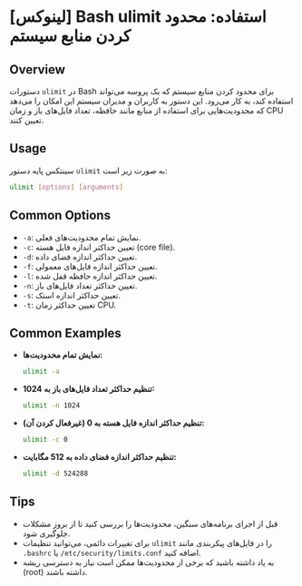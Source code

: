 # [لینوکس] Bash ulimit استفاده: محدود کردن منابع سیستم

## Overview
دستورات `ulimit` در Bash برای محدود کردن منابع سیستم که یک پروسه می‌تواند استفاده کند، به کار می‌رود. این دستور به کاربران و مدیران سیستم این امکان را می‌دهد که محدودیت‌هایی برای استفاده از منابع مانند حافظه، تعداد فایل‌های باز و زمان CPU تعیین کنند.

## Usage
سینتکس پایه دستور `ulimit` به صورت زیر است:

```bash
ulimit [options] [arguments]
```

## Common Options
- `-a`: نمایش تمام محدودیت‌های فعلی.
- `-c`: تعیین حداکثر اندازه فایل هسته (core file).
- `-d`: تعیین حداکثر اندازه فضای داده.
- `-f`: تعیین حداکثر اندازه فایل‌های معمولی.
- `-l`: تعیین حداکثر اندازه حافظه قفل شده.
- `-n`: تعیین حداکثر تعداد فایل‌های باز.
- `-s`: تعیین حداکثر اندازه استک.
- `-t`: تعیین حداکثر زمان CPU.

## Common Examples
- **نمایش تمام محدودیت‌ها:**
  ```bash
  ulimit -a
  ```

- **تنظیم حداکثر تعداد فایل‌های باز به 1024:**
  ```bash
  ulimit -n 1024
  ```

- **تنظیم حداکثر اندازه فایل هسته به 0 (غیرفعال کردن آن):**
  ```bash
  ulimit -c 0
  ```

- **تنظیم حداکثر اندازه فضای داده به 512 مگابایت:**
  ```bash
  ulimit -d 524288
  ```

## Tips
- قبل از اجرای برنامه‌های سنگین، محدودیت‌ها را بررسی کنید تا از بروز مشکلات جلوگیری شود.
- برای تغییرات دائمی، می‌توانید تنظیمات `ulimit` را در فایل‌های پیکربندی مانند `.bashrc` یا `/etc/security/limits.conf` اضافه کنید.
- به یاد داشته باشید که برخی از محدودیت‌ها ممکن است نیاز به دسترسی ریشه (root) داشته باشند.